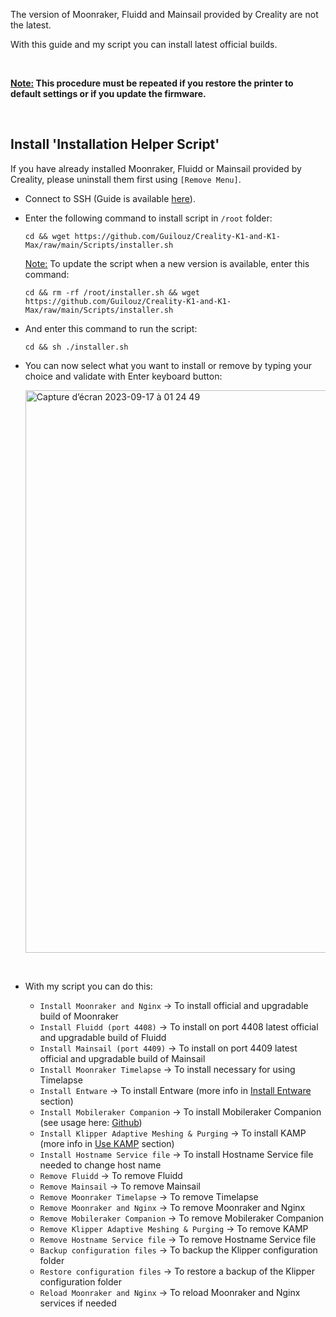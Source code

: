 The version of Moonraker, Fluidd and Mainsail provided by Creality are not the latest.

With this guide and my script you can install latest official builds.

<br />

**<u>Note:</u> This procedure must be repeated if you restore the printer to default settings or if you update the firmware.**

<br />

## Install 'Installation Helper Script'

If you have already installed Moonraker, Fluidd or Mainsail provided by Creality, please uninstall them first using `[Remove Menu]`.

- Connect to SSH (Guide is available [here](https://github.com/Guilouz/Creality-K1-and-K1-Max/wiki/SSH-Connection)).

- Enter the following command to install script in `/root` folder:

  ```
  cd && wget https://github.com/Guilouz/Creality-K1-and-K1-Max/raw/main/Scripts/installer.sh
  ```

  <u>Note:</u> To update the script when a new version is available, enter this command:

  ```
  cd && rm -rf /root/installer.sh && wget https://github.com/Guilouz/Creality-K1-and-K1-Max/raw/main/Scripts/installer.sh
  ```

- And enter this command to run the script:

  ```
  cd && sh ./installer.sh
  ```

- You can now select what you want to install or remove by typing your choice and validate with Enter keyboard button:

  <img width="900" alt="Capture d’écran 2023-09-17 à 01 24 49" src="https://github.com/Guilouz/Creality-K1-and-K1-Max/assets/12702322/b56f7af4-20c7-47e6-b33b-de55fe585508">

<br />

- With my script you can do this:

  - `Install Moonraker and Nginx` -> To install official and upgradable build of Moonraker
  - `Install Fluidd (port 4408)` -> To install on port 4408 latest official and upgradable build of Fluidd
  - `Install Mainsail (port 4409)` -> To install on port 4409 latest official and upgradable build of Mainsail
  - `Install Moonraker Timelapse` -> To install necessary for using Timelapse
  - `Install Entware` -> To install Entware (more info in [Install Entware](https://github.com/Guilouz/Creality-K1-and-K1-Max/wiki/Install-Entware) section)
  - `Install Mobileraker Companion` -> To install Mobileraker Companion (see usage here: [Github](https://github.com/Clon1998/mobileraker_companion#how-it-works))
  - `Install Klipper Adaptive Meshing & Purging` -> To install KAMP (more info in [Use KAMP](https://github.com/Guilouz/Creality-K1-and-K1-Max/wiki/Use-KAMP) section)
  - `Install Hostname Service file` -> To install Hostname Service file needed to change host name
  - `Remove Fluidd` -> To remove Fluidd
  - `Remove Mainsail` -> To remove Mainsail
  - `Remove Moonraker Timelapse` -> To remove Timelapse
  - `Remove Moonraker and Nginx` -> To remove Moonraker and Nginx
  - `Remove Mobileraker Companion` -> To remove Mobileraker Companion
  - `Remove Klipper Adaptive Meshing & Purging` -> To remove KAMP
  - `Remove Hostname Service file` -> To remove Hostname Service file
  - `Backup configuration files` -> To backup the Klipper configuration folder
  - `Restore configuration files` -> To restore a backup of the Klipper configuration folder
  - `Reload Moonraker and Nginx` -> To reload Moonraker and Nginx services if needed

<br />
